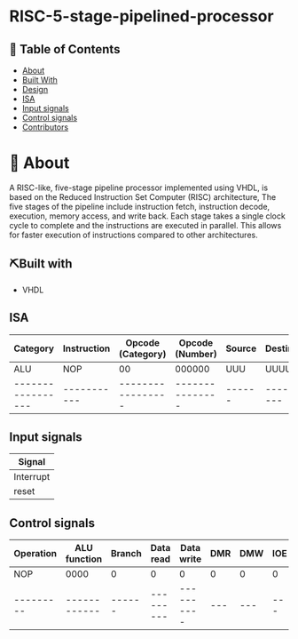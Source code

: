 # RISC-5-stage-pipelined-processor

## 📝 Table of Contents

- [About](#About)
- [Built With](#Built-With)
- [Design](#Design)
- [ISA](#ISA)
- [Input signals](#Input-signals)
- [Control signals](#Control-signals)
- [Contributors](#Contributors)

# 📑 About

A RISC-like, five-stage pipeline processor implemented using VHDL, is based on the Reduced Instruction Set Computer (RISC) architecture, The five stages of the pipeline include instruction fetch, instruction decode, execution, memory access, and write back. Each stage takes a single clock cycle to complete and the instructions are executed in parallel. This allows for faster execution of instructions compared to other architectures.

## ⛏️Built with
- VHDL

## ISA

| Category          | Instruction | Opcode (Category) | Opcode (Number) | Source | Destination | Immediate value |
| ----------------- | ----------- | ----------------- | --------------- | ------ | ----------- | --------------- |
| ALU               | NOP         | 00                | 000000          | UUU    | UUUU        | U               |
| ----------------- | ----------- | ----------------- | --------------- | ------ | ----------- | --------------- |



## Input signals

| Signal    |
| --------- |
| Interrupt |
| reset     |



## Control signals
| Operation | ALU function | Branch | Data read | Data write | DMR | DMW | IOE | IOW | IOR | Stack operation | Push/Pop | pass_immediate | write_sp | rti | ret | call | branch_type|
| --------- | ------------ | ------ | --------- | ---------- | --- | --- | --- | --- | --- | --------------- | -------- | -------------- | -------- | --- | --- | ---- | ---------- |
| NOP         | 0000 | 0 | 0 | 0 | 0 | 0 | 0 | 0 | 0 | 0 | 0 | 0 | 0 | 0 | 0 | 0 | 0 |
| --------- | ------------ | ------ | --------- | ---------- | --- | --- | --- | --- | --- | --------------- | -------- | -------------- | -------- | --- | --- | ---- | ---------- |


